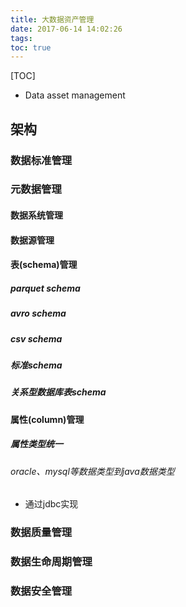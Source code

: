```yaml
---
title: 大数据资产管理
date: 2017-06-14 14:02:26
tags:
toc: true
---
```


[TOC]

- Data asset management


## 架构


### 数据标准管理



### 元数据管理

#### 数据系统管理

#### 数据源管理

#### 表(schema)管理
##### parquet schema


##### avro schema


##### csv schema


##### 标准schema


##### 关系型数据库表schema



#### 属性(column)管理

##### 属性类型统一

###### oracle、mysql等数据类型到java数据类型
- 通过jdbc实现


### 



### 数据质量管理



### 数据生命周期管理


### 数据安全管理
